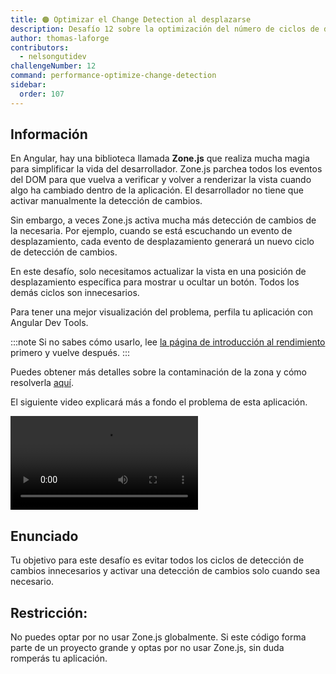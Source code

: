 ```yaml
---
title: 🟠 Optimizar el Change Detection al desplazarse
description: Desafío 12 sobre la optimización del número de ciclos de detección de cambios al desplazarse
author: thomas-laforge
contributors:
  - nelsongutidev
challengeNumber: 12
command: performance-optimize-change-detection
sidebar:
  order: 107
---
```


## Información

En Angular, hay una biblioteca llamada <b>Zone.js</b> que realiza mucha magia para simplificar la vida del desarrollador. Zone.js parchea todos los eventos del DOM para que vuelva a verificar y volver a renderizar la vista cuando algo ha cambiado dentro de la aplicación. El desarrollador no tiene que activar manualmente la detección de cambios.

Sin embargo, a veces Zone.js activa mucha más detección de cambios de la necesaria. Por ejemplo, cuando se está escuchando un evento de desplazamiento, cada evento de desplazamiento generará un nuevo ciclo de detección de cambios.

En este desafío, solo necesitamos actualizar la vista en una posición de desplazamiento específica para mostrar u ocultar un botón. Todos los demás ciclos son innecesarios.

Para tener una mejor visualización del problema, perfila tu aplicación con Angular Dev Tools.

:::note
Si no sabes cómo usarlo, lee [la página de introducción al rendimiento](/es/challenges/performance/) primero y vuelve después.
:::

Puedes obtener más detalles sobre la contaminación de la zona y cómo resolverla [aquí](https://angular.dev/best-practices/zone-pollution).

El siguiente video explicará más a fondo el problema de esta aplicación.

<video controls src="https://user-images.githubusercontent.com/30832608/209819211-58d9ddcf-e1ad-4a78-8a7a-2be9d729e3f1.mov">
</video>

## Enunciado

Tu objetivo para este desafío es evitar todos los ciclos de detección de cambios innecesarios y activar una detección de cambios solo cuando sea necesario.

## Restricción:

No puedes optar por no usar Zone.js globalmente. Si este código forma parte de un proyecto grande y optas por no usar Zone.js, sin duda romperás tu aplicación.
